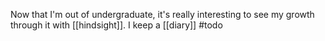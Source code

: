 Now that I'm out of undergraduate, it's really interesting to see my growth through it with [[hindsight]]. I keep a [[diary]] #todo
